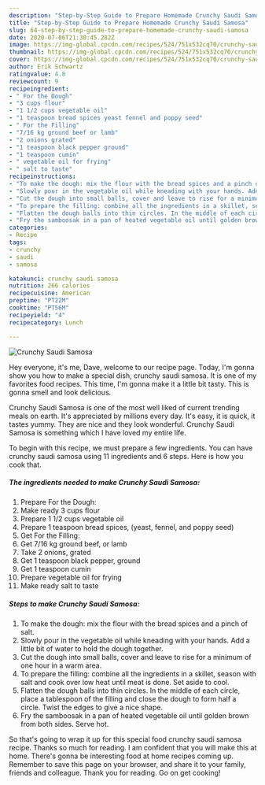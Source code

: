 ```yaml
---
description: "Step-by-Step Guide to Prepare Homemade Crunchy Saudi Samosa"
title: "Step-by-Step Guide to Prepare Homemade Crunchy Saudi Samosa"
slug: 64-step-by-step-guide-to-prepare-homemade-crunchy-saudi-samosa
date: 2020-07-06T21:30:45.282Z
image: https://img-global.cpcdn.com/recipes/524/751x532cq70/crunchy-saudi-samosa-recipe-main-photo.jpg
thumbnail: https://img-global.cpcdn.com/recipes/524/751x532cq70/crunchy-saudi-samosa-recipe-main-photo.jpg
cover: https://img-global.cpcdn.com/recipes/524/751x532cq70/crunchy-saudi-samosa-recipe-main-photo.jpg
author: Erik Schwartz
ratingvalue: 4.8
reviewcount: 9
recipeingredient:
- " For the Dough"
- "3 cups flour"
- "1 1/2 cups vegetable oil"
- "1 teaspoon bread spices yeast fennel and poppy seed"
- " For the Filling"
- "7/16 kg ground beef or lamb"
- "2 onions grated"
- "1 teaspoon black pepper ground"
- "1 teaspoon cumin"
- " vegetable oil for frying"
- " salt to taste"
recipeinstructions:
- "To make the dough: mix the flour with the bread spices and a pinch of salt."
- "Slowly pour in the vegetable oil while kneading with your hands. Add a little bit of water to hold the dough together."
- "Cut the dough into small balls, cover and leave to rise for a minimum of one hour in a warm area."
- "To prepare the filling: combine all the ingredients in a skillet, season with salt and cook over low heat until meat is done. Set aside to cool."
- "Flatten the dough balls into thin circles. In the middle of each circle, place a tablespoon of the filling and close the dough to form half a circle. Twist the edges to give a nice shape."
- "Fry the samboosak in a pan of heated vegetable oil until golden brown from both sides. Serve hot."
categories:
- Recipe
tags:
- crunchy
- saudi
- samosa

katakunci: crunchy saudi samosa 
nutrition: 266 calories
recipecuisine: American
preptime: "PT22M"
cooktime: "PT56M"
recipeyield: "4"
recipecategory: Lunch

---
```



![Crunchy Saudi Samosa](https://img-global.cpcdn.com/recipes/524/751x532cq70/crunchy-saudi-samosa-recipe-main-photo.jpg)

Hey everyone, it's me, Dave, welcome to our recipe page. Today, I'm gonna show you how to make a special dish, crunchy saudi samosa. It is one of my favorites food recipes. This time, I'm gonna make it a little bit tasty. This is gonna smell and look delicious.

Crunchy Saudi Samosa is one of the most well liked of current trending meals on earth. It's appreciated by millions every day. It's easy, it is quick, it tastes yummy. They are nice and they look wonderful. Crunchy Saudi Samosa is something which I have loved my entire life.




To begin with this recipe, we must prepare a few ingredients. You can have crunchy saudi samosa using 11 ingredients and 6 steps. Here is how you cook that.

<!--inarticleads1-->

##### The ingredients needed to make Crunchy Saudi Samosa:

1. Prepare  For the Dough:
1. Make ready 3 cups flour
1. Prepare 1 1/2 cups vegetable oil
1. Prepare 1 teaspoon bread spices, (yeast, fennel, and poppy seed)
1. Get  For the Filling:
1. Get 7/16 kg ground beef, or lamb
1. Take 2 onions, grated
1. Get 1 teaspoon black pepper, ground
1. Get 1 teaspoon cumin
1. Prepare  vegetable oil for frying
1. Make ready  salt to taste




<!--inarticleads2-->

##### Steps to make Crunchy Saudi Samosa:

1. To make the dough: mix the flour with the bread spices and a pinch of salt.
1. Slowly pour in the vegetable oil while kneading with your hands. Add a little bit of water to hold the dough together.
1. Cut the dough into small balls, cover and leave to rise for a minimum of one hour in a warm area.
1. To prepare the filling: combine all the ingredients in a skillet, season with salt and cook over low heat until meat is done. Set aside to cool.
1. Flatten the dough balls into thin circles. In the middle of each circle, place a tablespoon of the filling and close the dough to form half a circle. Twist the edges to give a nice shape.
1. Fry the samboosak in a pan of heated vegetable oil until golden brown from both sides. Serve hot.




So that's going to wrap it up for this special food crunchy saudi samosa recipe. Thanks so much for reading. I am confident that you will make this at home. There's gonna be interesting food at home recipes coming up. Remember to save this page on your browser, and share it to your family, friends and colleague. Thank you for reading. Go on get cooking!
